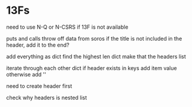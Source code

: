 # 13Fs

need to use N-Q or N-CSRS if 13F is not available

puts and calls throw off data from soros
if the title is not included in the header, add it to the end?

add everything as dict
find the highest len dict
make that the headers list

iterate through each other dict
if header exists in keys
add item value
otherwise add ''


need to create header first

check why headers is nested list